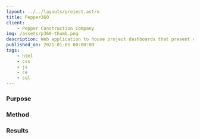 ```yaml
---
layout: ../../layouts/project.astro
title: Pepper360
client:
    - Pepper Construction Company
img: /assets/p360-thumb.png
description: Web application to house project dashboards that present critical information to clients and trade partners.
published_on: 2021-01-01 00:00:00
tags:
    - html
    - css
    - js
    - c#
    - sql
---
```


### Purpose

### Method

### Results

